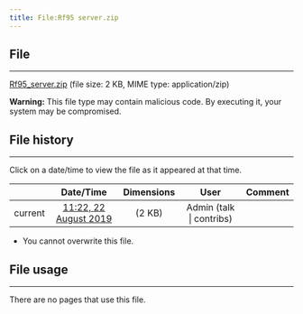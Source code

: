 ```yaml
---
title: File:Rf95 server.zip
---
```


## File
--------

[Rf95_server.zip](https://wiki.elecrow.com/images/0/02/Rf95_server.zip) (file size: 2 KB, MIME type: application/zip)

**Warning:** This file type may contain malicious code. By executing it, your system may be compromised.

## File history
--------

Click on a date/time to view the file as it appeared at that time.

|         |                          Date/Time                           | Dimensions  |                             User                             | Comment |
| :-----: | :----------------------------------------------------------: | :---------: | :----------------------------------------------------------: | :-----: |
| current | [11:22, 22 August 2019](https://wiki.elecrow.com/images/0/02/Rf95_server.zip) | (2 KB) | Admin (talk \| contribs) |         |

- You cannot overwrite this file.

## File usage
--------

There are no pages that use this file.